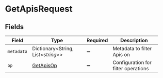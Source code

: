# GetApisRequest


## Fields

| Field                                             | Type                                              | Required                                          | Description                                       |
| ------------------------------------------------- | ------------------------------------------------- | ------------------------------------------------- | ------------------------------------------------- |
| `metadata`                                        | Dictionary<String, List<*string*>>                | :heavy_minus_sign:                                | Metadata to filter Apis on                        |
| `op`                                              | [GetApisOp](../../models/operations/GetApisOp.md) | :heavy_minus_sign:                                | Configuration for filter operations               |